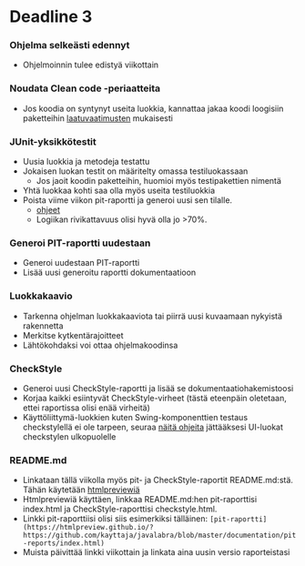 ﻿# Deadline 3

### Ohjelma selkeästi edennyt

* Ohjelmoinnin tulee edistyä viikottain

### Noudata Clean code -periaatteita

* Jos koodia on syntynyt useita luokkia, kannattaa jakaa koodi loogisiin paketteihin [laatuvaatimusten](Koodin-laatuvaatimukset.md) mukaisesti

### JUnit-yksikkötestit

* Uusia luokkia ja metodeja testattu
* Jokaisen luokan testit on määritelty omassa testiluokassaan
  * Jos jaoit koodin paketteihin, huomioi myös testipakettien nimentä
* Yhtä luokkaa kohti saa olla myös useita testiluokkia
* Poista viime viikon pit-raportti ja generoi uusi sen tilalle.
  * [ohjeet](Maven-ja-PIT.md#raportit)
  * Logiikan rivikattavuus olisi hyvä olla jo >70%.

### Generoi PIT-raportti uudestaan
* Generoi uudestaan PIT-raportti
* Lisää uusi generoitu raportti dokumentaatioon

### Luokkakaavio
* Tarkenna ohjelman luokkakaaviota tai piirrä uusi kuvaamaan nykyistä rakennetta
* Merkitse kytkentärajoitteet
* Lähtökohdaksi voi ottaa ohjelmakoodinsa

### CheckStyle 
* Generoi uusi CheckStyle-raportti ja lisää se dokumentaatiohakemistoosi
* Korjaa kaikki esiintyvät CheckStyle-virheet (tästä eteenpäin oletetaan, ettei raportissa olisi enää virheitä)
* Käyttöliittymä-luokkien kuten Swing-komponenttien testaus checkstylellä ei ole tarpeen, seuraa [näitä ohjeita](Checkstyle.md#deadline-3-luokkien-jättäminen-checkstylen-ulkopuolelle) jättääksesi UI-luokat checkstylen ulkopuolelle

### README.md
* Linkataan tällä viikolla myös pit- ja CheckStyle-raportit README.md:stä. Tähän käytetään [htmlpreviewiä](https://htmlpreview.github.io/)
* Htmlpreviewiä käyttäen, linkkaa README.md:hen pit-raporttisi index.html ja CheckStyle-raporttisi checkstyle.html. 
* Linkki pit-raporttiisi olisi siis esimerkiksi tälläinen: ```[pit-raportti](https://htmlpreview.github.io/?https://github.com/kayttaja/javalabra/blob/master/documentation/pit-reports/index.html)```
* Muista päivittää linkki viikottain ja linkata aina uusin versio raporteistasi
